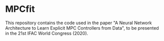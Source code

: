 # MPCfit

This repository contains the code used in the paper "A Neural Network Architecture to Learn Explicit MPC Controllers from Data", to be presented in the 21st IFAC World Congress (2020).
